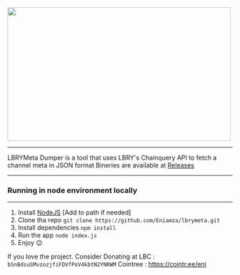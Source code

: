<img src="https://upload.wikimedia.org/wikipedia/commons/thumb/4/4c/Dumper_logo.svg/1200px-Dumper_logo.svg.png" width="500" height="300">

-------------------

LBRYMeta Dumper is a tool that uses LBRY's Chainquery API to fetch a channel meta in JSON format
Bineries are available at [Releases](https://github.com/Eniamza/lbrymeta/releases)

-------------------
### Running in node environment locally 

-------------------

1. Install [NodeJS](https://nodejs.org/en/download/) [Add to path if needed]
2. Clone tha repo `git clone https://github.com/Eniamza/lbrymeta.git`
3. Install dependencies `npm install`
4. Run the app `node index.js`
5. Enjoy :wink:

If you love the project. Consider Donating at
LBC : `bSnBdsuSMvzozjfiFDVfPoV4kbtN2YNRWM`
Cointree : https://cointr.ee/eni
